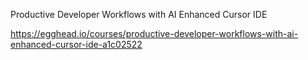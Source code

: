 

Productive Developer Workflows with AI Enhanced Cursor IDE

https://egghead.io/courses/productive-developer-workflows-with-ai-enhanced-cursor-ide-a1c02522